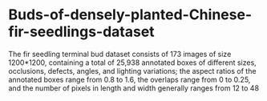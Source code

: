 # Buds-of-densely-planted-Chinese-fir-seedlings-dataset
The fir seedling terminal bud dataset consists of 173 images of size 1200*1200, containing a total of 25,938 annotated boxes of different sizes, occlusions, defects, angles, and lighting variations; the aspect ratios of the annotated boxes range from 0.8 to 1.6, the overlaps range from 0 to 0.25, and the number of pixels in length and width generally ranges from 12 to 48
